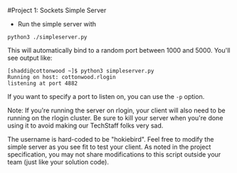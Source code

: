 #Project 1: Sockets Simple Server

* Run the simple server with
```shell
python3 ./simpleserver.py
```

This will automatically bind to a random port between 1000 and 5000. You'll see output like:

```
[shaddi@cottonwood ~]$ python3 simpleserver.py
Running on host: cottonwood.rlogin
listening at port 4882
```

If you want to specify a port to listen on, you can use the `-p` option.

Note: If you're running the server on rlogin, your client will also need to be running on the rlogin cluster. Be sure to kill your server when you're done using it to avoid making our TechStaff folks very sad.

The username is hard-coded to be "hokiebird". Feel free to modify the simple server as you see fit to test your client. As noted in the project specification, you may not share modifications to this script outside your team (just like your solution code).
